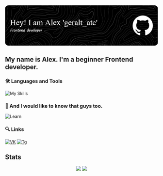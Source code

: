 ![Header](https://github.com/geraltAtc/geraltAtc/blob/main/assets/header.png)

## My name is Alex. I'm a beginner Frontend developer.

### 🛠 Languages and Tools
![My Skills](https://skillicons.dev/icons?i=js,html,css,ts,react,figma
)
### 📖 And I would like to know that guys too.
![Learn](https://skillicons.dev/icons?i=sass,tailwindcss,nodejs,nextjs,expressjs,mongodb
)

### 🔍 Links
[![VK](https://img.shields.io/badge/VK-282C34?logo=vk&logoColor=4F7DB3
)](https://vk.com/geralt_atc)
[![Tg](https://img.shields.io/badge/Tg-282C34?logo=telegram&logoColor=27A0D9
)](https://t.me/geralt_atc)

## Stats
<!-- 
![geraltAtc's GitHub stats](https://github-readme-stats.vercel.app/api?username=geraltAtc&show_icons=true&bg_color=00000000&text_color=FFFFFF
)

![Top Langs](https://github-readme-stats.vercel.app/api/top-langs/?username=geraltAtc&layout=compact&theme=dark&title_color=280ed&bg_color=00000000
) -->

<div align="center" style="display: flexbox;">
	<img height="170em" src="https://github-readme-stats.vercel.app/api?username=geraltAtc&show_icons=true&bg_color=00000000&text_color=FFFFFF"/>
	<img height="156em" src="https://github-readme-stats.vercel.app/api/top-langs/?username=geraltAtc&layout=compact&theme=dark&title_color=280ed&bg_color=00000000"/>
</div>